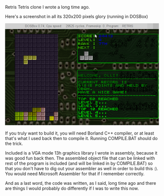 Retris Tetris clone I wrote a long time ago.

Here's a screenshot in all its 320x200 pixels glory (running in DOSBox)

![Retris](screenshots/retris-screenshot.png?raw=true)


If you truly want to build it, you will need Borland C++ compiler, or at least
that's what I used back then to compile it. 
Running COMPILE.BAT should do the trick.

Included is a VGA mode 13h graphics library I wrote in assembly, because it was
good fun back then. The assembled object file that can be linked with rest of the program
is included (and will be linked in by COMPILE.BAT) so that you don't have to
dig out your assembler as well in order to build this :). You would need Microsoft Assembler for that if I remember correctly.

And as a last word, the code was written, as I said, long time ago and there are things
I would probably do differently if I was to write this now.


